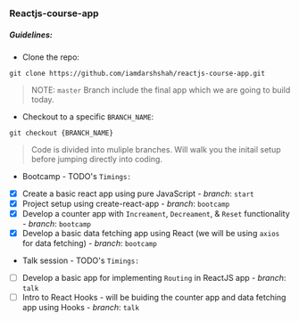 ### Reactjs-course-app

##### Guidelines:
- Clone the repo:
```
git clone https://github.com/iamdarshshah/reactjs-course-app.git
```
> NOTE: `master` Branch include the final app which we are going to build today.

- Checkout to a specific `BRANCH_NAME`:
```
git checkout {BRANCH_NAME}
```
> Code is divided into muliple branches. Will walk you the initail setup before jumping directly into coding.

* Bootcamp - TODO's `Timings: `

- [x] Create a basic react app using pure JavaScript - _branch_: `start`
- [x] Project setup using create-react-app - _branch_: `bootcamp`
- [x] Develop a counter app with `Increament`, `Decreament`, & `Reset` functionality - _branch_: `bootcamp`
- [x] Develop a basic data fetching app using React (we will be using `axios` for data fetching) - _branch_: `bootcamp`

* Talk session - TODO's `Timings: `

- [ ] Develop a basic app for implementing `Routing` in ReactJS app - _branch_: `talk`
- [ ] Intro to React Hooks - will be buiding the counter app and data fetching app using Hooks - _branch_: `talk`